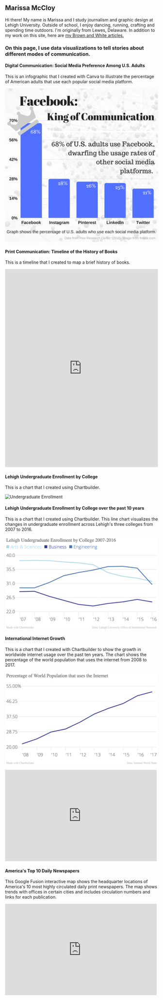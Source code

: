 ## Marissa McCloy

Hi there! My name is Marissa and I study journalism and graphic design at Lehigh University. Outside of school, I enjoy dancing, running, crafting and spending time outdoors. I'm originally from Lewes, Delaware. In addition to my work on this site, here are 
[my Brown and White articles.](http://thebrownandwhite.com/author/mem220/)


### On this page, I use data visualizations to tell stories about different modes of communication.





#### Digital Communication: Social Media Preference Among U.S. Adults

This is an infographic that I created with Canva to illustrate the percentage of American adults that use each popular social media platform.

![Infographic](https://github.com/marissamccloy/marissamccloy.github.io/blob/master/Facebook-%20King%20of%20Communication.png?raw=true)



#### Print Communication: Timeline of the History of Books
This is a timeline that I created to map a brief history of books. 
<iframe src='https://cdn.knightlab.com/libs/timeline3/latest/embed/index.html?source=1om0E4KI_WuhO2NLs5hjJgOdmoWrUC7XEAxEed-F8Du8&font=Default&lang=en&initial_zoom=2&height=650' width='100%' height='650' webkitallowfullscreen mozallowfullscreen allowfullscreen frameborder='0'></iframe>



#### Lehigh Undergraduate Enrollment by College
This is a chart that I created using Chartbuilder. 

![Undergraduate Enrollment](marissamccloy.github.io/2016_Percent_of_Undergraduate_Enrollment_2016_Percent_of_Undergraduate_Enrollment_chartbuilder.png)



#### Lehigh Undergraduate Enrollment by College over the past 10 years
This is a chart that I created using Chartbuilder. This line chart visualizes the changes in undergraduate enrollment across Lehigh's three colleges from 2007 to 2016. 

![College Enrollment](https://github.com/marissamccloy/marissamccloy.github.io/blob/master/College%20enrollment%201.png?raw=true)




#### International Internet Growth
This is a chart that I created with Chartbuilder to show the growth in worldwide internet usage over the past ten years. The chart shows the percentage of the world population that uses the internet from 2008 to 2017. 

![Internet Growth](https://github.com/marissamccloy/marissamccloy.github.io/blob/master/Percentage_of_World_Population_that_uses_the_Internet_Percent_of_World_Population_chartbuilder.png?raw=true)


<iframe width="500" height="300" scrolling="no" frameborder="no" src="https://fusiontables.google.com/embedviz?q=select+col0+from+14J-oUtgGHP6zsyaq5atNHFPopsdIGD5IptmBLm7V&amp;viz=MAP&amp;h=false&amp;lat=40.617530024353506&amp;lng=-75.36609112243042&amp;t=1&amp;z=15&amp;l=col0&amp;y=2&amp;tmplt=3&amp;hml=ONE_COL_LAT_LNG"></iframe>


#### America's Top 10 Daily Newspapers
This Google Fusion interactive map shows the headquarter locations of America's 10 most highly circulated daily print newspapers. The map shows trends with offices in certain cities and includes circulation numbers and links for each publication.  


<iframe width="500" height="300" scrolling="no" frameborder="no" src="https://fusiontables.google.com/embedviz?q=select+col0+from+1MCFhpy4VaNux5SziksGYhN3pozTYtNiZot2tYEeB&amp;viz=MAP&amp;h=false&amp;lat=42.2964035634936&amp;lng=-75.15582601887587&amp;t=1&amp;z=3&amp;l=col0&amp;y=2&amp;tmplt=2&amp;hml=ONE_COL_LAT_LNG"></iframe> 
